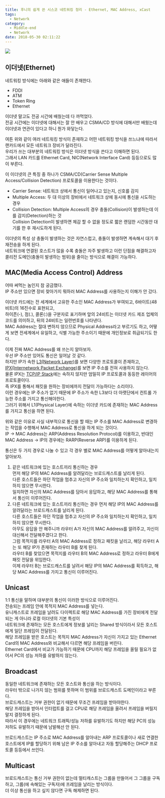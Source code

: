 ```yaml
---
title: 후니의 쉽게 쓴 시스코 네트워킹 정리 - Ethernet, MAC Address, xCast
tags:
  - Network
category:
  - Middle-end
  - Network
date: 2018-05-30 02:11:22
---
```


![](thumb.png)

## 이더넷(Ethernet)
네트워킹 방식에는 아래와 같은 애들이 존재한다.  
* FDDI
* ATM
* Token Ring
* Ethernet

이더넷 말고도 전공 시간에 배웠는데 다 까먹었다.  
전공 시간에는 이더넷에 대해서는 잘 안 배우고 CSMA/CD 방식에 대해서만 배웠는데 이더넷과 연관이 있다고 하니 뭔가 와닿는다.  

여튼 위와 같이 여러 네트워킹 방식이 존재하고 어떤 네트워킹 방식을 쓰느냐에 따라서 랜카드에서 모든 네트워크 장비가 달라진다.  
우리가 쓰는 대부분의 네트워킹 방식은 이더넷 방식을 쓴다고 이해하면 된다.  
그래서 LAN 카드를 Ethernet Card, NIC(Network Interface Card) 등등으로도 많이 부른다.

이 이더넷의 큰 특징 중 하나가 CSMA/CD(Carrier Sense Multiple Access/Collision Detection) 프로토콜을 이용한다는 것이다.  
* Carrier Sense: 네트워크 상에서 통신이 일어나고 있는지, 신호를 감지
* Multiple Access: 두 대 이상의 장비에서 네트워크 상에 동시에 통신을 시도하는 경우
* Collision Detection: Multiple Access의 경우 충돌(Collision)이 발생하는데 이를 감지(Detection)하는 것  
Collision Detection이 발생하면 체감 할 수 없을 정도로 짧은 랜덤한 시간동안 대기를 한 후 재시도하게 된다.

이더넷의 특성 상 충돌이 발생하는 것은 자연스럽고, 충돌이 발생하면 계속해서 대기 후 재전송을 하게 된다.  
네트워크에 연결된 호스트가 많을 수록 충돌은 자주 발생하고 이런 단점을 해결하고자 콜리전 도메인(충돌이 발생하는 범위)을 줄이는 방식으로 해결이 가능하다.

## MAC(Media Access Control) Address
어따 써먹는 놈인지 참 궁금했다.  
IP 주소만 있으면 장비 찾아가지 뭐하러 MAC Address를 사용하는지 이해가 안 갔다.  

이더넷 카드에는 전 세계에서 고유한 주소인 MAC Address가 부여되고, 6바이트(48비트)의 16진수로 표현되고,  
하이픈(-), 점(.), 콜론(:)을 구분자로 표기하며 앞의 24비트는 이더넷 카드 제조 업체의 코드를 의미하고, 뒤의 24비트는 일련번호를 나타낸다.  
MAC Address는 절대 변하지 않으므로 Physical Address라고 부르기도 하고, 어떻게 보면 전세계에서 유일하고, 식별 가능한 주소이기 때문에 개인정보로 취급되기도 한다.  

이제 진짜 MAC Address를 왜 쓰는지 알아보자.  
우선 IP 주소만 있어도 통신은 일어날 것 같다.  
하지만 IP가 속한 [L3(Network Layer)](https://en.wikipedia.org/wiki/Network_layer)를 보면 다양한 프로토콜이 존재하고,  
[IPX(Internetwork Packet Exchange)](https://en.wikipedia.org/wiki/Internetwork_Packet_Exchange)를 보면 IP 주소를 전혀 사용하지 않는다.  
물론 IPX는 [TCP/IP Stack](https://en.wikipedia.org/wiki/Internet_protocol_suite)에는 속하지 않지만 엄밀히 IP 프로토콜과 동등한 레이어의 프로토콜이다.  
즉 IPX를 통해서 패킷을 원하는 장비에까지 전달이 가능하다는 소리이다.  
이런 경우에는 IP 주소가 없기 때문에 IP 주소가 속한 L3보다 더 아랫단에서 컨트롤 가능한 주소를 가지고 통신해야한다.  
그러기 위해서 L1(Physical Layer)에 속하는 이더넷 카드에 존재하는 MAC Address를 가지고 통신을 하면 된다.  
 
위와 같은 이유로 사실 내부적으로 통신을 할 때는 IP 주소를 MAC Address로 변경하는 작업을 수행해서 MAC Address로 통신을 하게 되는 것이다.  
IP -> MAC Address는 ARP(Address Resolution Protocol)를 이용하고, 반대인 MAC Address -> IP의 경우에는 RARP(Reverse ARP)를 이용하게 된다.  

통신은 두 가지 경우로 나눌 수 있고 각 경우 별로 MAC Address를 어떻게 알아내는지 알아보자.  
1. 같은 네트워크에 있는 호스트끼리 통신하는 경우  
먼저 해당 IP의 MAC Address를 알려달라는 브로드캐스트를 날리게 된다.  
다른 호스트들은 하던 작업을 멈추고 자신의 IP 주소와 일치하는지 확인하고, 일치하지 않으면 무시한다.  
일치하면 자신의 MAC Address를 담아서 응답하고, 해당 MAC Address를 통해서 통신이 이루어진다.  
2. 다른 네트워크에 있는 호스트끼리 통신하는 경우
먼저 해당 IP의 MAC Address를 알려달라는 브로드캐스트를 날리게 된다.  
다른 호스트들은 하던 작업을 멈추고 자신의 IP 주소와 일치하는지 확인하고, 일치하지 않으면 무시한다.  
아무도 응답을 안 해주니까 라우터 A가 자신의 MAC Address를 알려주고, 자신이 대신해서 전달해주겠다고 한다.  
그럼 목적지를 라우터 A의 MAC Address로 정하고 패킷을 날리고, 해당 라우터 A는 또 해당 IP가 존재하는 라우터 B를 찾게 된다.  
라우터 B를 찾았으면 목적지를 라우터 B의 MAC Address로 정하고 라우터 B에게 패킷 전달을 위임한다.  
이제 라우터 B는 브로드캐스트를 날려서 해당 IP의 MAC Address를 획득하고, 해당 MAC Address를 가지고 통신이 이루어진다.

## Unicast
1:1 통신을 말하며 대부분의 통신이 이러한 방식으로 이루어진다.  
전송되는 프레임 안에 목적지 MAC Address를 넣는다.  
유니캐스트로 프레임을 날려도 다이렉트로 해당 MAC Address를 가진 장비에게 전달되는 게 아니라 로컬 이더넷의 기본 특성이  
네트워크에 존재하는 모든 호스트에게 정보를 날리는 Shared 방식이라서 모든 호스트에게 일단 프레임이 전달된다.  
해당 프레임을 받은 호스트는 목적지 MAC Address가 자신이 가지고 있는 Ethernet Card의 MAC Address와 비교해서 다르면 해당 프레임을 버린다.  
Ethernet Card에서 비교가 가능하기 때문에 CPU까지 해당 프레임을 올릴 필요가 없어서 PC의 성능 저하를 유발하지 않는다.  

## Broadcast
동일한 네트워크에 존재하는 모든 호스트와 통신을 하는 방식이다.  
라우터 밖으로 나가지 않는 범위를 뜻하며 이 범위를 브로드캐스트 도메인이라고 부른다.  
브로드캐스트는 거부 권한이 없기 때문에 무조건 프레임을 받아야한다.  
해당 프레임을 받아서 인터럽트를 걸고 CPU로 해당 프레임을 올려서 프레임을 버릴지 말지 결정하게 된다.  
따라서 이 경우에는 네트워크 트래픽/성능 저하를 유발하기도 하지만 해당 PC의 성능 저하도 유발하기 때문에 남발해선 안 된다.  

브로드캐스트는 IP 주소로 MAC Address를 알아내는 ARP 프로토콜이나 새로 연결한 호스트에게 IP를 할당하기 위해
남은 IP 주소를 알아내고 자동 할당해주는 DHCP 프로토콜 등등에서 쓰인다.

## Multicast
브로드캐스트는 통신 거부 권한이 없는데 멀티캐스트는 그룹을 만들어서 그 그룹을 구독하고,
그룹(에 속해있는 구독자)에 프레임을 날리는 방식이다.  
더 이상 통신을 하고 싶지 않다면 구독 해제하면 된다.
 

